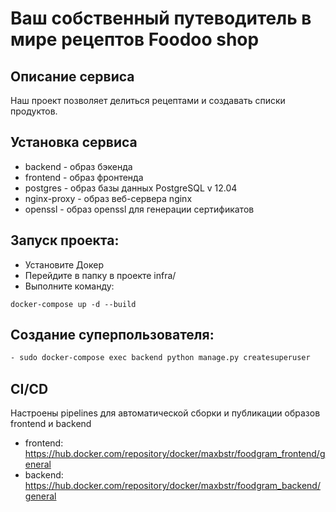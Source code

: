 # Ваш собственный путеводитель в мире рецептов Foodoo shop

## Описание сервиса

Наш проект позволяет делиться рецептами и создавать списки продуктов.

## Установка сервиса

* backend - образ бэкенда
* frontend - образ фронтенда
* postgres - образ базы данных PostgreSQL v 12.04
* nginx-proxy - образ веб-сервера nginx
* openssl - образ openssl для генерации сертификатов


## Запуск проекта:
 * Установите Докер
 * Перейдите в папку в проекте infra/
 * Выполните команду:

```
docker-compose up -d --build
```

## Создание суперпользователя:
```bash
- sudo docker-compose exec backend python manage.py createsuperuser
```

## CI/CD
Настроены pipelines для автоматической сборки и публикации образов frontend и backend
* frontend: https://hub.docker.com/repository/docker/maxbstr/foodgram_frontend/general
* backend: https://hub.docker.com/repository/docker/maxbstr/foodgram_backend/general
